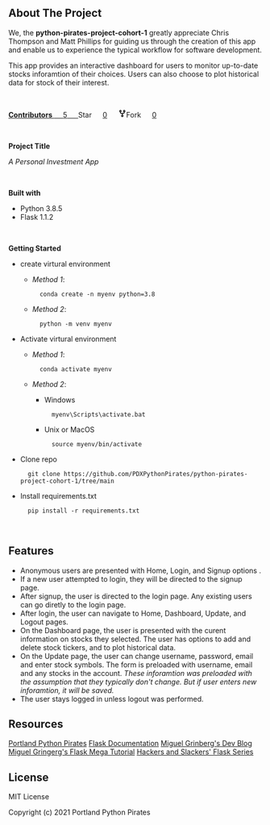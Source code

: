 ## **About The Project** 
We, the **python-pirates-project-cohort-1** greatly appreciate Chris Thompson and Matt Phillips for guiding us through the creation of this app and enable us to experience the typical workflow for software development.  

This app provides an interactive dashboard for users to monitor up-to-date stocks inforamtion of their choices.  Users can also choose to plot historical data for stock of their interest.

<br>

<a href="/PDXPythonPirates/python-pirates-project-cohort-1/graphs/contributors" class="Link--primary no-underline "> <strong>Contributors </strong> &emsp; <span title="5" class="Counter ">5</span> &emsp; </a> <span>Star</span> &emsp;
<a class="social-count js-social-count" href="/PDXPythonPirates/python-pirates-project-cohort-1/stargazers" aria-label="0 users starred this repository">0</a> &emsp;<span class="btn btn-sm btn-with-count disabled tooltipped tooltipped-sw" aria-label="Cannot fork because forking is disabled.">
            <svg class="octicon octicon-repo-forked" viewBox="0 0 16 16" version="1.1" width="16" height="16" aria-hidden="true"><path fill-rule="evenodd" d="M5 3.25a.75.75 0 11-1.5 0 .75.75 0 011.5 0zm0 2.122a2.25 2.25 0 10-1.5 0v.878A2.25 2.25 0 005.75 8.5h1.5v2.128a2.251 2.251 0 101.5 0V8.5h1.5a2.25 2.25 0 002.25-2.25v-.878a2.25 2.25 0 10-1.5 0v.878a.75.75 0 01-.75.75h-4.5A.75.75 0 015 6.25v-.878zm3.75 7.378a.75.75 0 11-1.5 0 .75.75 0 011.5 0zm3-8.75a.75.75 0 100-1.5.75.75 0 000 1.5z"></path></svg>Fork</span> &emsp; <a href="/PDXPythonPirates/python-pirates-project-cohort-1/network/members" class="social-count" aria-label="0 users forked this repository">0</a> &emsp;
			
<br>

**Project Title**

*A Personal Investment App*

<br>

**Built with**
- Python 3.8.5
- Flask 1.1.2

<br>

**Getting Started**

- create virtural environment
	 
	- _Method 1_:

			conda create -n myenv python=3.8    
		
	- _Method 2_:

			python -m venv myenv

- Activate virtural environment
	- _Method 1_: 

			conda activate myenv

	- _Method 2_: 
		- Windows

				myenv\Scripts\activate.bat

		- Unix or MacOS

				source myenv/bin/activate	

- Clone repo

		git clone https://github.com/PDXPythonPirates/python-pirates-project-cohort-1/tree/main

- Install requirements.txt

		pip install -r requirements.txt

<br>

## **Features**

- Anonymous users are presented with Home, Login, and Signup options .
- If a new user attempted to login, they will be directed to the signup page.
- After signup, the user is directed to the login page. Any existing users can go diretly to the login page.
- After login, the user can navigate to Home, Dashboard, Update, and Logout pages.
- On the Dashboard page, the user is presented with the curent information on stocks they selected. The user has options to add and delete stock tickers, and to plot historical data.
- On the Update page, the user can change username, password, email and enter stock symbols.  The form is preloaded with username, email and any stocks in the account. *These inforamtion was preloaded with the assumption that they typically don't change. But if user enters new inforamtion, it will be saved.*
- The user stays logged in unless logout was performed.   

## **Resources**
[Portland Python Pirates](https://github.com/PDXPythonPirates)
[Flask Documentation](https://flask.palletsprojects.com/en/1.1.x/)
[Miguel Grinberg's Dev Blog](https://blog.miguelgrinberg.com/category/Flask)
[Miguel Gringerg's Flask Mega Tutorial](https://blog.miguelgrinberg.com/post/the-flask-mega-tutorial-part-i-hello-world)
[Hackers and Slackers' Flask Series](https://hackersandslackers.com/series/build-flask-apps/)


## **License**

MIT License

Copyright (c) 2021 Portland Python Pirates